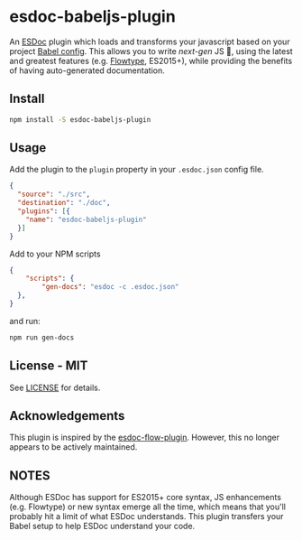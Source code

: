 # esdoc-babeljs-plugin

An [ESDoc](https://esdoc.org/) plugin which loads and transforms your javascript based on your project [Babel config](http://babeljs.io/docs/usage/babelrc/). This allows you to write *next-gen* JS :metal:,
using the latest and greatest features (e.g. [Flowtype](https://flow.org), ES2015+), while providing the benefits of having auto-generated documentation.


## Install

```sh
npm install -S esdoc-babeljs-plugin
```

## Usage
Add the plugin to the ``plugin`` property in your ``.esdoc.json`` config file.

```json
{
  "source": "./src",
  "destination": "./doc",
  "plugins": [{
    "name": "esdoc-babeljs-plugin"
  }]
}
```

Add to your NPM scripts

```json
{
    "scripts": {
        "gen-docs": "esdoc -c .esdoc.json"
  },
}
```

and run:

```sh
npm run gen-docs
```

## License - MIT
See [LICENSE](/LICENSE) for details.

## Acknowledgements
This plugin is inspired by the [esdoc-flow-plugin](https://www.npmjs.com/package/esdoc-flow-plugin). However, this no longer appears to be actively maintained.

## NOTES

Although ESDoc has support for ES2015+ core syntax, JS enhancements (e.g. Flowtype) or new syntax emerge all the time, which means that you'll probably hit a limit of what ESDoc understands.
This plugin transfers your Babel setup to help ESDoc understand your code.
